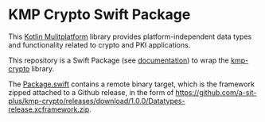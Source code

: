 # KMP Crypto Swift Package

This [Kotlin Mulitplatform](https://kotlinlang.org/docs/multiplatform.html) library provides platform-independent data types and functionality related to crypto and PKI applications.

This repository is a Swift Package (see [documentation](https://developer.apple.com/documentation/swift_packages)) to wrap the [kmp-crypto](https://github.com/a-sit-plus/kmp-crypto) library.

The [Package.swift](Package.swift) contains a remote binary target, which is the framework zipped attached to a Github release, in the form of <https://github.com/a-sit-plus/kmp-crypto/releases/download/1.0.0/Datatypes-release.xcframework.zip>.

